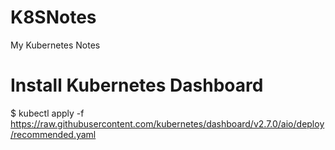 # K8SNotes
My Kubernetes Notes


# Install Kubernetes Dashboard
$ kubectl apply -f https://raw.githubusercontent.com/kubernetes/dashboard/v2.7.0/aio/deploy/recommended.yaml 


